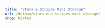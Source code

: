 ```yaml
---
title: "Stars & Stripes Mini Storage"
url: /dothan/stars-und-stripes-mini-storage/
shop: Mieten
---
```


